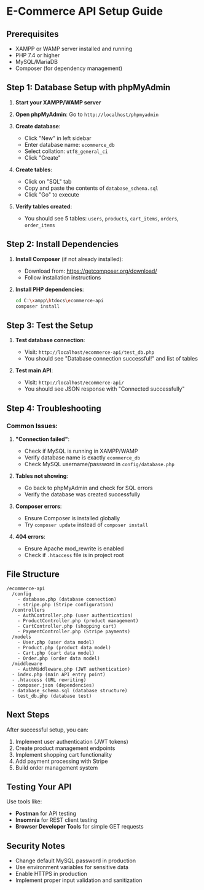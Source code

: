 # E-Commerce API Setup Guide

## Prerequisites
- XAMPP or WAMP server installed and running
- PHP 7.4 or higher
- MySQL/MariaDB
- Composer (for dependency management)

## Step 1: Database Setup with phpMyAdmin

1. **Start your XAMPP/WAMP server**
2. **Open phpMyAdmin**: Go to `http://localhost/phpmyadmin`
3. **Create database**:
   - Click "New" in left sidebar
   - Enter database name: `ecommerce_db`
   - Select collation: `utf8_general_ci`
   - Click "Create"

4. **Create tables**:
   - Click on "SQL" tab
   - Copy and paste the contents of `database_schema.sql`
   - Click "Go" to execute

5. **Verify tables created**:
   - You should see 5 tables: `users`, `products`, `cart_items`, `orders`, `order_items`

## Step 2: Install Dependencies

1. **Install Composer** (if not already installed):
   - Download from: https://getcomposer.org/download/
   - Follow installation instructions

2. **Install PHP dependencies**:
   ```bash
   cd C:\xampp\htdocs\ecommerce-api
   composer install
   ```

## Step 3: Test the Setup

1. **Test database connection**:
   - Visit: `http://localhost/ecommerce-api/test_db.php`
   - You should see "Database connection successful!" and list of tables

2. **Test main API**:
   - Visit: `http://localhost/ecommerce-api/`
   - You should see JSON response with "Connected successfully"

## Step 4: Troubleshooting

### Common Issues:

1. **"Connection failed"**:
   - Check if MySQL is running in XAMPP/WAMP
   - Verify database name is exactly `ecommerce_db`
   - Check MySQL username/password in `config/database.php`

2. **Tables not showing**:
   - Go back to phpMyAdmin and check for SQL errors
   - Verify the database was created successfully

3. **Composer errors**:
   - Ensure Composer is installed globally
   - Try `composer update` instead of `composer install`

4. **404 errors**:
   - Ensure Apache mod_rewrite is enabled
   - Check if `.htaccess` file is in project root

## File Structure

```
/ecommerce-api
  /config
    - database.php (database connection)
    - stripe.php (Stripe configuration)
  /controllers
    - AuthController.php (user authentication)
    - ProductController.php (product management)
    - CartController.php (shopping cart)
    - PaymentController.php (Stripe payments)
  /models
    - User.php (user data model)
    - Product.php (product data model)
    - Cart.php (cart data model)
    - Order.php (order data model)
  /middleware
    - AuthMiddleware.php (JWT authentication)
  - index.php (main API entry point)
  - .htaccess (URL rewriting)
  - composer.json (dependencies)
  - database_schema.sql (database structure)
  - test_db.php (database test)
```

## Next Steps

After successful setup, you can:
1. Implement user authentication (JWT tokens)
2. Create product management endpoints
3. Implement shopping cart functionality
4. Add payment processing with Stripe
5. Build order management system

## Testing Your API

Use tools like:
- **Postman** for API testing
- **Insomnia** for REST client testing
- **Browser Developer Tools** for simple GET requests

## Security Notes

- Change default MySQL password in production
- Use environment variables for sensitive data
- Enable HTTPS in production
- Implement proper input validation and sanitization
